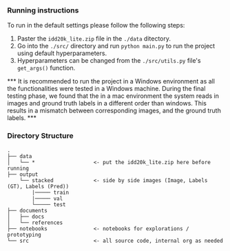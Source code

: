 ### Running instructions ###

To run in the default settings please follow the following steps:

1. Paster the `idd20k_lite.zip` file in the `./data` ditectory.
2. Go into the `./src/` directory and run `python main.py` to run the project using default hyperparameters.
3. Hyperparameters can be changed from the `./src/utils.py` file's `get_args()` function.

*** It is recommended to run the project in a Windows environment as 
all the functionalities were tested in a Windows machine.
During the final testing phase, we found that the in a mac environment 
the system reads in images and ground truth labels in a different order 
than windows. This results in a mismatch between corresponding images, 
and the ground truth labels. *** 

### Directory Structure ###
```
.
├── data
│   └── *                   <- put the idd20k_lite.zip here before running
├── output
    └── stacked             <- side by side images (Image, Labels (GT), Labels (Pred))
        |───── train
        |───── val
        └───── test
├── documents
│   ├── docs
│   └── references
├── notebooks               <- notebooks for explorations / prototyping
└── src                     <- all source code, internal org as needed
```